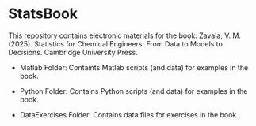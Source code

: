 # StatsBook
This repository contains electronic materials for the book: Zavala, V. M. (2025). Statistics for Chemical Engineers: From Data to Models to Decisions. Cambridge University Press.

- Matlab Folder: Containts Matlab scripts (and data) for examples in the book.

- Python Folder: Contains Python scripts (and data) for examples in the book.

- DataExercises Folder: Contains data files for exercises in the book.
